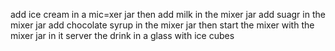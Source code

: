 add ice cream in a mic=xer jar
then add milk in the mixer jar
add suagr in the mixer jar
add chocolate syrup in the mixer jar
then start the mixer with the mixer jar in it
server the drink in a glass with ice cubes
